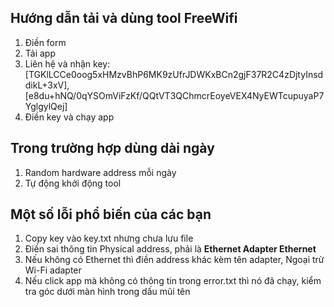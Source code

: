 ## Hướng dẫn tải và dùng tool FreeWifi
1. Điền form
2. Tải app
3. Liên hệ và nhận key: [TGKlLCCe0oog5xHMzvBhP6MK9zUfrJDWKxBCn2gjF37R2C4zDjtyInsddikL+3xV], [e8du+hNQ/0qYSOmViFzKf/QQtVT3QChmcrEoyeVEX4NyEWTcupuyaP7YglgylQej]
4. Điền key và chạy app

## Trong trường hợp dùng dài ngày
1. Random hardware address mỗi ngày
2. Tự động khởi động tool

## Một số lỗi phổ biến của các bạn
1. Copy key vào key.txt nhưng chưa lưu file
2. Điền sai thông tin Physical address, phải là __Ethernet Adapter Ethernet__
3. Nếu không có Ethernet thì điền address khác kèm tên adapter, Ngoại trừ Wi-Fi adapter
4. Nếu click app mà không có thông tin trong error.txt thì nó đã chạy, kiểm tra góc dưới màn hình trong dấu mũi tên
